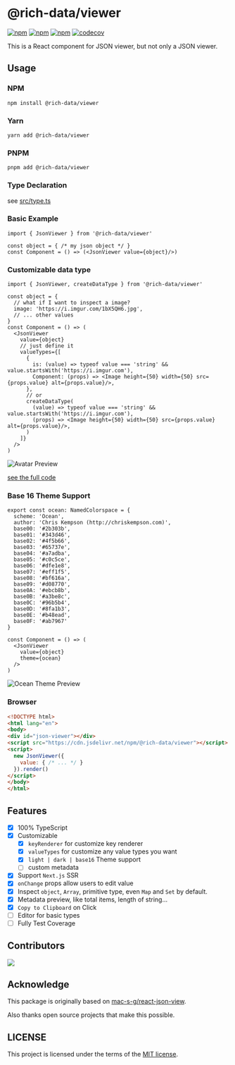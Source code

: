 # @rich-data/viewer

[![npm](https://img.shields.io/npm/v/@rich-data/viewer)](https://www.npmjs.com/package/@rich-data/viewer)
[![npm](https://img.shields.io/npm/dm/@rich-data/viewer.svg)](https://www.npmjs.com/package/@rich-data/viewer)
[![npm](https://img.shields.io/npm/l/@rich-data/viewer)](https://github.com/himself65/data-viewer/blob/main/LICENSE)
[![codecov](https://codecov.io/gh/Himself65/data-viewer/branch/main/graph/badge.svg?token=zt7W58WWVp)](https://codecov.io/gh/Himself65/data-viewer)

This is a React component for JSON viewer, but not only a JSON viewer.

## Usage

### NPM
```shell
npm install @rich-data/viewer
```
### Yarn
```shell
yarn add @rich-data/viewer
```
### PNPM
```shell
pnpm add @rich-data/viewer
```

### Type Declaration

see [src/type.ts](src/type.ts)

### Basic Example

```tsx
import { JsonViewer } from '@rich-data/viewer'

const object = { /* my json object */ }
const Component = () => (<JsonViewer value={object}/>)
```

### Customizable data type

```tsx
import { JsonViewer, createDataType } from '@rich-data/viewer'

const object = {
  // what if I want to inspect a image?
  image: 'https://i.imgur.com/1bX5QH6.jpg',
  // ... other values
}
const Component = () => (
  <JsonViewer
    value={object}
    // just define it
    valueTypes={[
      {
        is: (value) => typeof value === 'string' && value.startsWith('https://i.imgur.com'),
        Component: (props) => <Image height={50} width={50} src={props.value} alt={props.value}/>,
      },
      // or
      createDataType(
        (value) => typeof value === 'string' && value.startsWith('https://i.imgur.com'),
        (props) => <Image height={50} width={50} src={props.value} alt={props.value}/>,
      )
    ]}
  />
)
```

![Avatar Preview](public/avatar-preview.png)

[see the full code](docs/pages/full/index.tsx)

### Base 16 Theme Support

```tsx
export const ocean: NamedColorspace = {
  scheme: 'Ocean',
  author: 'Chris Kempson (http://chriskempson.com)',
  base00: '#2b303b',
  base01: '#343d46',
  base02: '#4f5b66',
  base03: '#65737e',
  base04: '#a7adba',
  base05: '#c0c5ce',
  base06: '#dfe1e8',
  base07: '#eff1f5',
  base08: '#bf616a',
  base09: '#d08770',
  base0A: '#ebcb8b',
  base0B: '#a3be8c',
  base0C: '#96b5b4',
  base0D: '#8fa1b3',
  base0E: '#b48ead',
  base0F: '#ab7967'
}

const Component = () => (
  <JsonViewer
    value={object}
    theme={ocean}
  />
)
```

![Ocean Theme Preview](public/ocean-theme.png)

### Browser

```html
<!DOCTYPE html>
<html lang="en">
<body>
<div id="json-viewer"></div>
<script src="https://cdn.jsdelivr.net/npm/@rich-data/viewer"></script>
<script>
  new JsonViewer({
    value: { /* ... */ }
  }).render()
</script>
</body>
</html>
```

## Features

- [X] 100% TypeScript
- [X] Customizable
    - [X] `keyRenderer` for customize key renderer
    - [X] `valueTypes` for customize any value types you want
    - [X] `light | dark | base16` Theme support
    - [ ] custom metadata
- [X] Support `Next.js` SSR
- [X] `onChange` props allow users to edit value
- [X] Inspect `object`, `Array`, primitive type, even `Map` and `Set` by default.
- [X] Metadata preview, like total items, length of string...
- [X] `Copy to Clipboard` on Click
- [ ] Editor for basic types
- [ ] Fully Test Coverage

## Contributors

<a href="https://github.com/himself65/json-viewer/graphs/contributors"><img src="https://opencollective.com/json-viewer/contributors.svg?width=890&button=false" /></a>

## Acknowledge

This package is originally based on [mac-s-g/react-json-view](https://github.com/mac-s-g/react-json-view).

Also thanks open source projects that make this possible.

## LICENSE

This project is licensed under the terms of the [MIT license](LICENSE).
